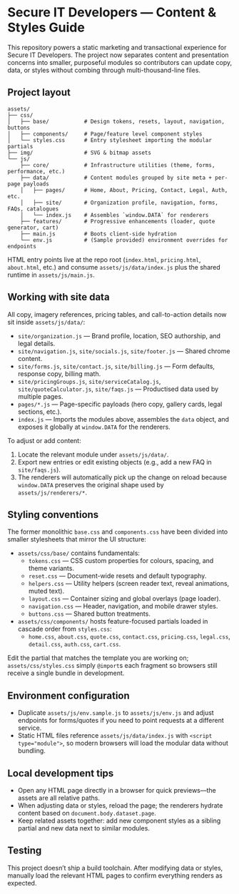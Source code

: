 # Secure IT Developers — Content & Styles Guide

This repository powers a static marketing and transactional experience for Secure IT Developers. The project now separates content and presentation concerns into smaller, purposeful modules so contributors can update copy, data, or styles without combing through multi-thousand-line files.

## Project layout

```
assets/
├── css/
│   ├── base/           # Design tokens, resets, layout, navigation, buttons
│   ├── components/     # Page/feature level component styles
│   └── styles.css      # Entry stylesheet importing the modular partials
├── img/                # SVG & bitmap assets
└── js/
    ├── core/           # Infrastructure utilities (theme, forms, performance, etc.)
    ├── data/           # Content modules grouped by site meta + per-page payloads
    │   ├── pages/      # Home, About, Pricing, Contact, Legal, Auth, etc.
    │   ├── site/       # Organization profile, navigation, forms, FAQs, catalogues
    │   └── index.js    # Assembles `window.DATA` for renderers
    ├── features/       # Progressive enhancements (loader, quote generator, cart)
    ├── main.js         # Boots client-side hydration
    └── env.js          # (Sample provided) environment overrides for endpoints
```

HTML entry points live at the repo root (`index.html`, `pricing.html`, `about.html`, etc.) and consume `assets/js/data/index.js` plus the shared runtime in `assets/js/main.js`.

## Working with site data

All copy, imagery references, pricing tables, and call-to-action details now sit inside `assets/js/data/`:

- `site/organization.js` — Brand profile, location, SEO authorship, and legal details.
- `site/navigation.js`, `site/socials.js`, `site/footer.js` — Shared chrome content.
- `site/forms.js`, `site/contact.js`, `site/billing.js` — Form defaults, response copy, billing math.
- `site/pricingGroups.js`, `site/serviceCatalog.js`, `site/quoteCalculator.js`, `site/faqs.js` — Productised data used by multiple pages.
- `pages/*.js` — Page-specific payloads (hero copy, gallery cards, legal sections, etc.).
- `index.js` — Imports the modules above, assembles the `data` object, and exposes it globally at `window.DATA` for the renderers.

To adjust or add content:

1. Locate the relevant module under `assets/js/data/`.
2. Export new entries or edit existing objects (e.g., add a new FAQ in `site/faqs.js`).
3. The renderers will automatically pick up the change on reload because `window.DATA` preserves the original shape used by `assets/js/renderers/*`.

## Styling conventions

The former monolithic `base.css` and `components.css` have been divided into smaller stylesheets that mirror the UI structure:

- `assets/css/base/` contains fundamentals:
  - `tokens.css` — CSS custom properties for colours, spacing, and theme variants.
  - `reset.css` — Document-wide resets and default typography.
  - `helpers.css` — Utility helpers (screen reader text, reveal animations, muted text).
  - `layout.css` — Container sizing and global overlays (page loader).
  - `navigation.css` — Header, navigation, and mobile drawer styles.
  - `buttons.css` — Shared button treatments.
- `assets/css/components/` hosts feature-focused partials loaded in cascade order from `styles.css`:
  - `home.css`, `about.css`, `quote.css`, `contact.css`, `pricing.css`, `legal.css`, `detail.css`, `auth.css`, `cart.css`.

Edit the partial that matches the template you are working on; `assets/css/styles.css` simply `@import`s each fragment so browsers still receive a single bundle in development.

## Environment configuration

- Duplicate `assets/js/env.sample.js` to `assets/js/env.js` and adjust endpoints for forms/quotes if you need to point requests at a different service.
- Static HTML files reference `assets/js/data/index.js` with `<script type="module">`, so modern browsers will load the modular data without bundling.

## Local development tips

- Open any HTML page directly in a browser for quick previews—the assets are all relative paths.
- When adjusting data or styles, reload the page; the renderers hydrate content based on `document.body.dataset.page`.
- Keep related assets together: add new component styles as a sibling partial and new data next to similar modules.

## Testing

This project doesn’t ship a build toolchain. After modifying data or styles, manually load the relevant HTML pages to confirm everything renders as expected.
